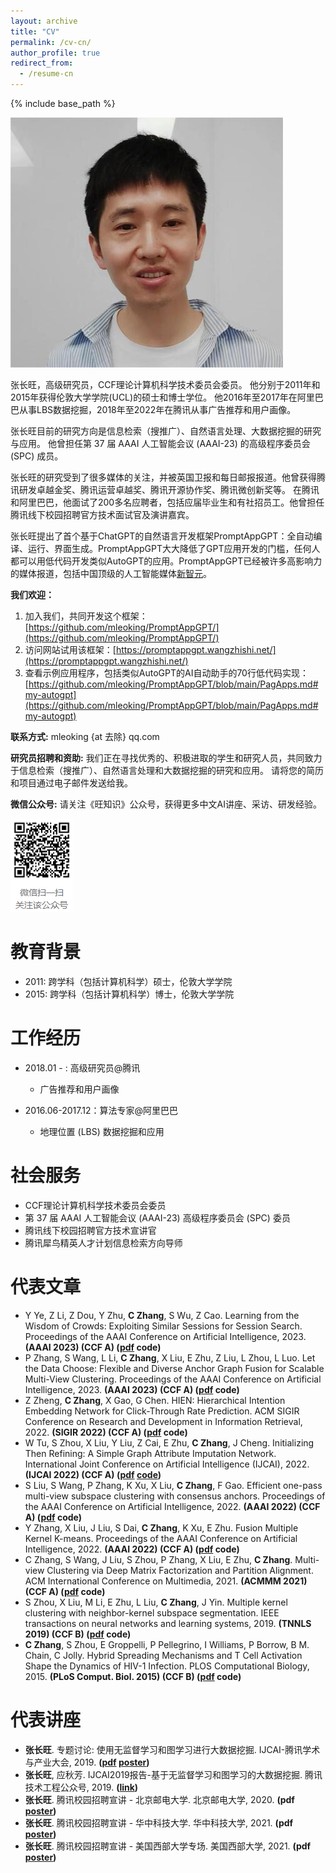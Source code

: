 ```yaml
---
layout: archive
title: "CV"
permalink: /cv-cn/
author_profile: true
redirect_from:
  - /resume-cn
---
```


{% include base_path %}

![Changwang ZHANG](/images/leo_scholar_icon_middle.jpg)

张长旺，高级研究员，CCF理论计算机科学技术委员会委员。 他分别于2011年和2015年获得伦敦大学学院(UCL)的硕士和博士学位。 他2016年至2017年在阿里巴巴从事LBS数据挖掘，2018年至2022年在腾讯从事广告推荐和用户画像。

张长旺目前的研究方向是信息检索（搜推广）、自然语言处理、大数据挖掘的研究与应用。 他曾担任第 37 届 AAAI 人工智能会议 (AAAI-23) 的高级程序委员会 (SPC) 成员。

张长旺的研究受到了很多媒体的关注，并被英国卫报和每日邮报报道。他曾获得腾讯研发卓越金奖、腾讯运营卓越奖、腾讯开源协作奖、腾讯微创新奖等。 在腾讯和阿里巴巴，他面试了200多名应聘者，包括应届毕业生和有社招员工。他曾担任腾讯线下校园招聘官方技术面试官及演讲嘉宾。

张长旺提出了首个基于ChatGPT的自然语言开发框架PromptAppGPT：全自动编译、运行、界面生成。PromptAppGPT大大降低了GPT应用开发的门槛，任何人都可以用低代码开发类似AutoGPT的应用。PromptAppGPT已经被许多高影响力的媒体报道，包括中国顶级的人工智能媒体[新智元](https://mp.weixin.qq.com/s/_-U56N2CBR9DldaZ8mO-Hw)。

**我们欢迎：**
1. 加入我们，共同开发这个框架：[https://github.com/mleoking/PromptAppGPT/](https://github.com/mleoking/PromptAppGPT/)
2. 访问网站试用该框架：[https://promptappgpt.wangzhishi.net/](https://promptappgpt.wangzhishi.net/)
3. 查看示例应用程序，包括类似AutoGPT的AI自动助手的70行低代码实现：[https://github.com/mleoking/PromptAppGPT/blob/main/PagApps.md#my-autogpt](https://github.com/mleoking/PromptAppGPT/blob/main/PagApps.md#my-autogpt)

**联系方式:** mleoking {at 去除} qq.com

**研究员招聘和资助:** 我们正在寻找优秀的、积极进取的学生和研究人员，共同致力于信息检索（搜推广）、自然语言处理和大数据挖掘的研究和应用。 请将您的简历和项目通过电子邮件发送给我。

**微信公众号:** 请关注《旺知识》公众号，获得更多中文AI讲座、采访、研发经验。

![《旺知识》](/images/mknow_qrcode.png)

# 教育背景

* 2011: 跨学科（包括计算机科学）硕士，伦敦大学学院
* 2015: 跨学科（包括计算机科学）博士，伦敦大学学院

# 工作经历

* 2018.01 - : 高级研究员@腾讯
   * 广告推荐和用户画像

* 2016.06-2017.12：算法专家@阿里巴巴
   * 地理位置 (LBS) 数据挖掘和应用
 
# 社会服务

* CCF理论计算机科学技术委员会委员
* 第 37 届 AAAI 人工智能会议 (AAAI-23) 高级程序委员会 (SPC) 委员
* 腾讯线下校园招聘官方技术宣讲官
* 腾讯犀鸟精英人才计划信息检索方向导师

# 代表文章

* Y Ye, Z Li, Z Dou, Y Zhu, **C Zhang**, S Wu, Z Cao. Learning from the Wisdom of Crowds: Exploiting Similar Sessions for Session Search. Proceedings of the AAAI Conference on Artificial Intelligence, 2023. **(AAAI 2023) (CCF A) ([pdf](/files/2023-aaai-ssr.pdf) code)**
* P Zhang, S Wang, L Li, **C Zhang**, X Liu, E Zhu, Z Liu, L Zhou, L Luo. Let the Data Choose: Flexible and Diverse Anchor Graph Fusion for Scalable Multi-View Clustering. Proceedings of the AAAI Conference on Artificial Intelligence, 2023. **(AAAI 2023) (CCF A) ([pdf](/files/2023-aaai-fdagf.pdf) code)**
* Z Zheng, **C Zhang**, X Gao, G Chen. HIEN: Hierarchical Intention Embedding Network for Click-Through Rate Prediction. ACM SIGIR Conference on Research and Development in Information Retrieval, 2022. **(SIGIR 2022) (CCF A) ([pdf](/files/2022_sigir_hien.pdf) code)**
* W Tu, S Zhou, X Liu, Y Liu, Z Cai, E Zhu, **C Zhang**, J Cheng. Initializing Then Refining: A Simple Graph Attribute Imputation Network. International Joint Conference on Artificial Intelligence (IJCAI), 2022. **(IJCAI 2022) (CCF A) ([pdf](/files/2022_ijcai_itr.pdf) [code](https://github.com/WxTu/ITR))**
* S Liu, S Wang, P Zhang, K Xu, X Liu, **C Zhang**, F Gao. Efficient one-pass multi-view subspace clustering with consensus anchors. Proceedings of the AAAI Conference on Artificial Intelligence, 2022. **(AAAI 2022) (CCF A) ([pdf](/files/2022_aaai_eomsc_ca.pdf) code)**
* Y Zhang, X Liu, J Liu, S Dai, **C Zhang**, K Xu, E Zhu. Fusion Multiple Kernel K-means. Proceedings of the AAAI Conference on Artificial Intelligence, 2022. **(AAAI 2022) (CCF A) ([pdf](/files/2022_aaai_fmkk.pdf) code)**
* C Zhang, S Wang, J Liu, S Zhou, P Zhang, X Liu, E Zhu, **C Zhang**. Multi-view Clustering via Deep Matrix Factorization and Partition Alignment. ACM International Conference on Multimedia, 2021. **(ACMMM 2021) (CCF A) ([pdf](/files/2021_acmmm_mvcvdmf.pdf) code)**
* S Zhou, X Liu, M Li, E Zhu, L Liu, **C Zhang**, J Yin. Multiple kernel clustering with neighbor-kernel subspace segmentation. IEEE transactions on neural networks and learning systems, 2019. **(TNNLS 2019) (CCF B) ([pdf](/files/2019_tnnls_mkcwnkss.pdf) code)**
* **C Zhang**, S Zhou, E Groppelli, P Pellegrino, I Williams, P Borrow, B M. Chain, C Jolly. Hybrid Spreading Mechanisms and T Cell Activation Shape the Dynamics of HIV-1 Infection. PLOS Computational Biology, 2015. **(PLoS Comput. Biol. 2015) (CCF B) ([pdf](/files/2015_ploscombi_hivhybridspreading.pdf) code)**

# 代表讲座

* **张长旺**. 专题讨论: 使用无监督学习和图学习进行大数据挖掘. IJCAI-腾讯学术与产业大会, 2019. **([pdf](/files/2019_ijcai_taic.pdf) [poster](/images/2019_talk_ijcai_booth_talk.jpg))**
* **张长旺**, 应秋芳. IJCAI2019报告-基于无监督学习和图学习的大数据挖掘. 腾讯技术工程公众号, 2019. **([link](https://mp.weixin.qq.com/s/JVTojPzoTfCj-y-ImBPSWw))**
* **张长旺**. 腾讯校园招聘宣讲 - 北京邮电大学. 北京邮电大学, 2020. **(pdf [poster](/images/2020_talk_tencent_xiaozhao_bjyd.jpg))**
* **张长旺**. 腾讯校园招聘宣讲 - 华中科技大学. 华中科技大学, 2021. **(pdf [poster](/images/2021_talk_tencent_xiaozhao_hzkj.jpg))**
* **张长旺**. 腾讯校园招聘宣讲 - 美国西部大学专场. 美国西部大学, 2021. **(pdf [poster](/images/2022_talk_tencent_xiaozhao_meixi.jpg))**
